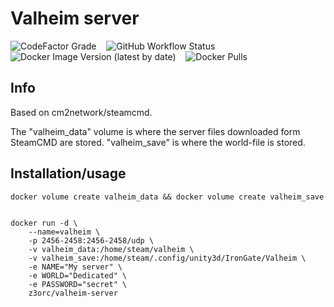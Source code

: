 
# Valheim server
 ![CodeFactor Grade](https://img.shields.io/codefactor/grade/github/z3orc/valheim-docker?style=for-the-badge) &nbsp;&nbsp; ![GitHub Workflow Status](https://img.shields.io/github/workflow/status/z3orc/valheim-docker/DOCKER?style=for-the-badge) &nbsp;&nbsp; ![Docker Image Version (latest by date)](https://img.shields.io/docker/v/z3orc/valheim-server?style=for-the-badge)  &nbsp;&nbsp; ![Docker Pulls](https://img.shields.io/docker/pulls/z3orc/valheim-server?style=for-the-badge) 
## Info
Based on cm2network/steamcmd.

The "valheim_data" volume is where the server files downloaded form SteamCMD are stored. "valheim_save" is where the world-file is stored.

## Installation/usage

```
docker volume create valheim_data && docker volume create valheim_save


docker run -d \
    --name=valheim \
    -p 2456-2458:2456-2458/udp \
    -v valheim_data:/home/steam/valheim \
    -v valheim_save:/home/steam/.config/unity3d/IronGate/Valheim \
    -e NAME="My server" \
    -e WORLD="Dedicated" \
    -e PASSWORD="secret" \
    z3orc/valheim-server
```
